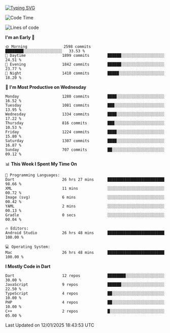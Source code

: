 
<a href="https://git.io/typing-svg"><img src="https://readme-typing-svg.demolab.com?font=Source+Code+Pro&pause=1000&random=false&width=435&lines=Hey+%F0%9F%A5%B6+iam+Yaskraz" alt="Typing SVG" /></a>
<!--START_SECTION:waka-->
![Code Time](http://img.shields.io/badge/Code%20Time-921%20hrs%2025%20mins-blue)

![Lines of code](https://img.shields.io/badge/From%20Hello%20World%20I%27ve%20Written-4.8%20million%20lines%20of%20code-blue)

**I'm an Early 🐤** 

```text
🌞 Morning                2598 commits        ████████░░░░░░░░░░░░░░░░░   33.53 % 
🌆 Daytime                1899 commits        ██████░░░░░░░░░░░░░░░░░░░   24.51 % 
🌃 Evening                1842 commits        ██████░░░░░░░░░░░░░░░░░░░   23.77 % 
🌙 Night                  1410 commits        █████░░░░░░░░░░░░░░░░░░░░   18.20 % 
```
📅 **I'm Most Productive on Wednesday** 

```text
Monday                   1280 commits        ████░░░░░░░░░░░░░░░░░░░░░   16.52 % 
Tuesday                  1081 commits        ███░░░░░░░░░░░░░░░░░░░░░░   13.95 % 
Wednesday                1334 commits        ████░░░░░░░░░░░░░░░░░░░░░   17.22 % 
Thursday                 816 commits         ███░░░░░░░░░░░░░░░░░░░░░░   10.53 % 
Friday                   1224 commits        ████░░░░░░░░░░░░░░░░░░░░░   15.80 % 
Saturday                 1307 commits        ████░░░░░░░░░░░░░░░░░░░░░   16.87 % 
Sunday                   707 commits         ██░░░░░░░░░░░░░░░░░░░░░░░   09.12 % 
```


📊 **This Week I Spent My Time On** 

```text
💬 Programming Languages: 
Dart                     26 hrs 27 mins      █████████████████████████   98.66 % 
XML                      11 mins             ░░░░░░░░░░░░░░░░░░░░░░░░░   00.72 % 
Image (svg)              6 mins              ░░░░░░░░░░░░░░░░░░░░░░░░░   00.42 % 
YAML                     2 mins              ░░░░░░░░░░░░░░░░░░░░░░░░░   00.13 % 
Gradle                   0 secs              ░░░░░░░░░░░░░░░░░░░░░░░░░   00.04 % 

🔥 Editors: 
Android Studio           26 hrs 48 mins      █████████████████████████   100.00 % 

💻 Operating System: 
Mac                      26 hrs 48 mins      █████████████████████████   100.00 % 
```

**I Mostly Code in Dart** 

```text
Dart                     12 repos            ████████░░░░░░░░░░░░░░░░░   30.00 % 
JavaScript               9 repos             ██████░░░░░░░░░░░░░░░░░░░   22.50 % 
TypeScript               4 repos             ██░░░░░░░░░░░░░░░░░░░░░░░   10.00 % 
PHP                      4 repos             ██░░░░░░░░░░░░░░░░░░░░░░░   10.00 % 
C++                      2 repos             █░░░░░░░░░░░░░░░░░░░░░░░░   05.00 % 
```




 Last Updated on 12/01/2025 18:43:53 UTC
<!--END_SECTION:waka-->
